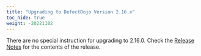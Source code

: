 ```yaml
---
title: "Upgrading to DefectDojo Version 2.16.x"
toc_hide: true
weight: -20221102
---
```

There are no special instruction for upgrading to 2.16.0. Check the [Release Notes](https://github.com/DefectDojo/django-DefectDojo/releases/tag/2.16.0) for the contents of the release.
